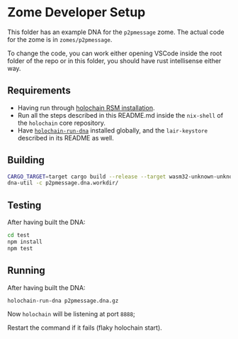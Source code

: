 # Zome Developer Setup

This folder has an example DNA for the `p2pmessage` zome. The actual code for the zome is in `zomes/p2pmessage`.

To change the code, you can work either opening VSCode inside the root folder of the repo or in this folder, you should have rust intellisense either way.

## Requirements

- Having run through [holochain RSM installation](https://github.com/holochain/holochain-dna-build-tutorial).
- Run all the steps described in this README.md inside the `nix-shell` of the `holochain` core repository.
- Have [`holochain-run-dna`](https://www.npmjs.com/package/@holochain-open-dev/holochain-run-dna) installed globally, and the `lair-keystore` described in its README as well.

## Building

```bash
CARGO_TARGET=target cargo build --release --target wasm32-unknown-unknown
dna-util -c p2pmessage.dna.workdir/
```

## Testing

After having built the DNA:

```bash
cd test
npm install
npm test
```

## Running

After having built the DNA:

```bash
holochain-run-dna p2pmessage.dna.gz
```

Now `holochain` will be listening at port `8888`;

Restart the command if it fails (flaky holochain start).
